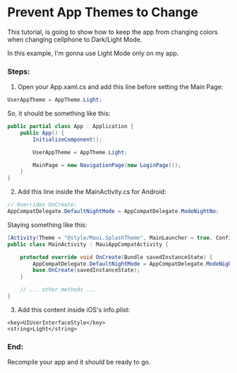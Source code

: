 # Prevent App Themes to Change

This tutorial, is going to show how to keep the app from changing colors when changing cellphone to Dark/Light Mode.

In this example, I'm gonna use Light Mode only on my app.

### Steps:

1. Open your App.xaml.cs and add this line before setting the Main Page:

````csharp
UserAppTheme = AppTheme.Light;
````

So, it should be something like this:

````csharp
public partial class App : Application {
    public App() {
        InitializeComponent();

        UserAppTheme = AppTheme.Light;

        MainPage = new NavigationPage(new LoginPage());
    }
}
````

2. Add this line inside the MainActivity.cs for Android:

````csharp
// Overrides OnCreate:
AppCompatDelegate.DefaultNightMode = AppCompatDelegate.ModeNightNo;
````

Staying something like this:

````csharp
[Activity(Theme = "@style/Maui.SplashTheme", MainLauncher = true, ConfigurationChanges = ConfigChanges.ScreenSize | ConfigChanges.Orientation | ConfigChanges.UiMode | ConfigChanges.ScreenLayout | ConfigChanges.SmallestScreenSize | ConfigChanges.Density)]
public class MainActivity : MauiAppCompatActivity {

    protected override void OnCreate(Bundle savedInstanceState) {
        AppCompatDelegate.DefaultNightMode = AppCompatDelegate.ModeNightNo;
        base.OnCreate(savedInstanceState);
    }

    // ... other methods ...
}
````

3. Add this content inside iOS's info.plist:

````xaml
<key>UIUserInterfaceStyle</key>
<string>Light</string>
````

### End:

Recompile your app and it should be ready to go.
